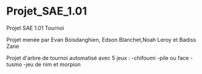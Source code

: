 # Projet_SAE_1.01
Projet SAE 1.01 Tournoi

Projet menée par Evan Boisdanghien, Edson Blanchet,Noah Leroy et Badiss Zane

Projet d'arbre de tournoi automatisé avec 5 jeux : -chifoumi -pile ou face -tusmo -jeu de nim et morpion
